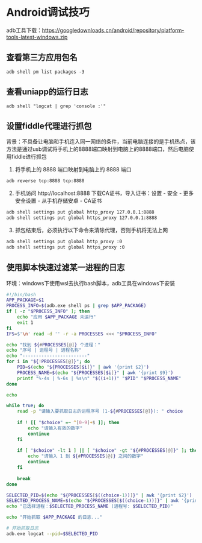 # Android调试技巧

adb工具下载：https://googledownloads.cn/android/repository/platform-tools-latest-windows.zip

## 查看第三方应用包名

```shell
adb shell pm list packages -3
```

## 查看uniapp的运行日志

```shell
adb shell "logcat | grep 'console :'"
```

## 设置fiddle代理进行抓包

背景：不具备让电脑和手机连入同一网络的条件，当前电脑连接的是手机热点，该方法是通过usb调试将手机上的8888端口映射到电脑上的8888端口，然后电脑使用fiddle进行抓包

1. 将手机上的 8888 端口映射到电脑上的 8888 端口

```cmd
adb reverse tcp:8888 tcp:8888
```

2. 手机访问 http://localhost:8888 下载CA证书，导入证书：设置 - 安全 - 更多安全设置 - 从手机存储安卓 - CA证书

```cmd
adb shell settings put global http_proxy 127.0.0.1:8888
adb shell settings put global https_proxy 127.0.0.1:8888
```

3. 抓包结束后，必须执行以下命令来清除代理，否则手机将无法上网

```cmd
adb shell settings put global http_proxy :0
adb shell settings put global https_proxy :0
```

## 使用脚本快速过滤某一进程的日志

环境：windows下使用wsl去执行bash脚本，adb工具在windows下安装

```bash
#!/bin/bash
APP_PACKAGE=$1
PROCESS_INFO=$(adb.exe shell ps | grep $APP_PACKAGE)
if [ -z "$PROCESS_INFO" ]; then
    echo "应用 $APP_PACKAGE 未运行"
    exit 1
fi
IFS=$'\n' read -d '' -r -a PROCESSES <<< "$PROCESS_INFO"

echo "找到 ${#PROCESSES[@]} 个进程："
echo "序号 | 进程号 | 进程名称"
echo "------------------------"
for i in "${!PROCESSES[@]}"; do
    PID=$(echo "${PROCESSES[$i]}" | awk '{print $2}')
    PROCESS_NAME=$(echo "${PROCESSES[$i]}" | awk '{print $9}')
    printf "%-4s | %-6s | %s\n" "$((i+1))" "$PID" "$PROCESS_NAME"
done

echo

while true; do
    read -p "请输入要抓取日志的进程序号 (1-${#PROCESSES[@]}): " choice
    
    if ! [[ "$choice" =~ ^[0-9]+$ ]]; then
        echo "请输入有效的数字"
        continue
    fi
    
    if [ "$choice" -lt 1 ] || [ "$choice" -gt "${#PROCESSES[@]}" ]; then
        echo "请输入 1 到 ${#PROCESSES[@]} 之间的数字"
        continue
    fi
    
    break
done

SELECTED_PID=$(echo "${PROCESSES[$((choice-1))]}" | awk '{print $2}')
SELECTED_PROCESS_NAME=$(echo "${PROCESSES[$((choice-1))]}" | awk '{print $9}')
echo "已选择进程：$SELECTED_PROCESS_NAME (进程号: $SELECTED_PID)"

echo "开始抓取 $APP_PACKAGE 的日志..."

# 开始抓取日志
adb.exe logcat --pid=$SELECTED_PID
```